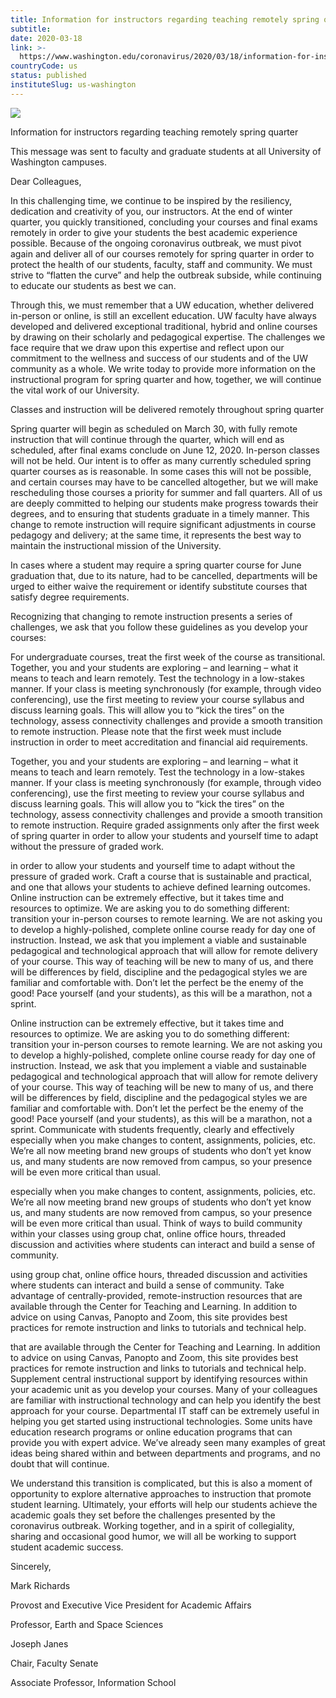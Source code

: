 ```yaml
---
title: Information for instructors regarding teaching remotely spring quarter
subtitle: 
date: 2020-03-18
link: >-
  https://www.washington.edu/coronavirus/2020/03/18/information-for-instructors-regarding-teaching-remotely-spring-quarter/
countryCode: us
status: published
instituteSlug: us-washington
---
```

![](http://s3-us-west-2.amazonaws.com/uw-s3-cdn/wp-content/uploads/sites/10/2019/06/21094817/Univ-of-Washington_Memorial-Way.jpg)

Information for instructors regarding teaching remotely spring quarter

This message was sent to faculty and graduate students at all University of Washington campuses.

Dear Colleagues,

In this challenging time, we continue to be inspired by the resiliency, dedication and creativity of you, our instructors. At the end of winter quarter, you quickly transitioned, concluding your courses and final exams remotely in order to give your students the best academic experience possible. Because of the ongoing coronavirus outbreak, we must pivot again and deliver all of our courses remotely for spring quarter in order to protect the health of our students, faculty, staff and community. We must strive to “flatten the curve” and help the outbreak subside, while continuing to educate our students as best we can.

Through this, we must remember that a UW education, whether delivered in-person or online, is still an excellent education. UW faculty have always developed and delivered exceptional traditional, hybrid and online courses by drawing on their scholarly and pedagogical expertise. The challenges we face require that we draw upon this expertise and reflect upon our commitment to the wellness and success of our students and of the UW community as a whole. We write today to provide more information on the instructional program for spring quarter and how, together, we will continue the vital work of our University.

Classes and instruction will be delivered remotely throughout spring quarter

Spring quarter will begin as scheduled on March 30, with fully remote instruction that will continue through the quarter, which will end as scheduled, after final exams conclude on June 12, 2020. In-person classes will not be held. Our intent is to offer as many currently scheduled spring quarter courses as is reasonable. In some cases this will not be possible, and certain courses may have to be cancelled altogether, but we will make rescheduling those courses a priority for summer and fall quarters. All of us are deeply committed to helping our students make progress towards their degrees, and to ensuring that students graduate in a timely manner. This change to remote instruction will require significant adjustments in course pedagogy and delivery; at the same time, it represents the best way to maintain the instructional mission of the University.

In cases where a student may require a spring quarter course for June graduation that, due to its nature, had to be cancelled, departments will be urged to either waive the requirement or identify substitute courses that satisfy degree requirements.



Recognizing that changing to remote instruction presents a series of challenges, we ask that you follow these guidelines as you develop your courses:

For undergraduate courses, treat the first week of the course as transitional. Together, you and your students are exploring – and learning – what it means to teach and learn remotely. Test the technology in a low-stakes manner. If your class is meeting synchronously (for example, through video conferencing), use the first meeting to review your course syllabus and discuss learning goals. This will allow you to “kick the tires” on the technology, assess connectivity challenges and provide a smooth transition to remote instruction. Please note that the first week must include instruction in order to meet accreditation and financial aid requirements.

Together, you and your students are exploring – and learning – what it means to teach and learn remotely. Test the technology in a low-stakes manner. If your class is meeting synchronously (for example, through video conferencing), use the first meeting to review your course syllabus and discuss learning goals. This will allow you to “kick the tires” on the technology, assess connectivity challenges and provide a smooth transition to remote instruction. Require graded assignments only after the first week of spring quarter in order to allow your students and yourself time to adapt without the pressure of graded work.

in order to allow your students and yourself time to adapt without the pressure of graded work. Craft a course that is sustainable and practical, and one that allows your students to achieve defined learning outcomes. Online instruction can be extremely effective, but it takes time and resources to optimize. We are asking you to do something different: transition your in-person courses to remote learning. We are not asking you to develop a highly-polished, complete online course ready for day one of instruction. Instead, we ask that you implement a viable and sustainable pedagogical and technological approach that will allow for remote delivery of your course. This way of teaching will be new to many of us, and there will be differences by field, discipline and the pedagogical styles we are familiar and comfortable with. Don’t let the perfect be the enemy of the good! Pace yourself (and your students), as this will be a marathon, not a sprint.

Online instruction can be extremely effective, but it takes time and resources to optimize. We are asking you to do something different: transition your in-person courses to remote learning. We are not asking you to develop a highly-polished, complete online course ready for day one of instruction. Instead, we ask that you implement a viable and sustainable pedagogical and technological approach that will allow for remote delivery of your course. This way of teaching will be new to many of us, and there will be differences by field, discipline and the pedagogical styles we are familiar and comfortable with. Don’t let the perfect be the enemy of the good! Pace yourself (and your students), as this will be a marathon, not a sprint. Communicate with students frequently, clearly and effectively especially when you make changes to content, assignments, policies, etc. We’re all now meeting brand new groups of students who don’t yet know us, and many students are now removed from campus, so your presence will be even more critical than usual.

especially when you make changes to content, assignments, policies, etc. We’re all now meeting brand new groups of students who don’t yet know us, and many students are now removed from campus, so your presence will be even more critical than usual. Think of ways to build community within your classes using group chat, online office hours, threaded discussion and activities where students can interact and build a sense of community.

using group chat, online office hours, threaded discussion and activities where students can interact and build a sense of community. Take advantage of centrally-provided, remote-instruction resources that are available through the Center for Teaching and Learning. In addition to advice on using Canvas, Panopto and Zoom, this site provides best practices for remote instruction and links to tutorials and technical help.

that are available through the Center for Teaching and Learning. In addition to advice on using Canvas, Panopto and Zoom, this site provides best practices for remote instruction and links to tutorials and technical help. Supplement central instructional support by identifying resources within your academic unit as you develop your courses. Many of your colleagues are familiar with instructional technology and can help you identify the best approach for your course. Departmental IT staff can be extremely useful in helping you get started using instructional technologies. Some units have education research programs or online education programs that can provide you with expert advice. We’ve already seen many examples of great ideas being shared within and between departments and programs, and no doubt that will continue.

We understand this transition is complicated, but this is also a moment of opportunity to explore alternative approaches to instruction that promote student learning. Ultimately, your efforts will help our students achieve the academic goals they set before the challenges presented by the coronavirus outbreak. Working together, and in a spirit of collegiality, sharing and occasional good humor, we will all be working to support student academic success.

Sincerely,

Mark Richards

Provost and Executive Vice President for Academic Affairs

Professor, Earth and Space Sciences

Joseph Janes

Chair, Faculty Senate

Associate Professor, Information School